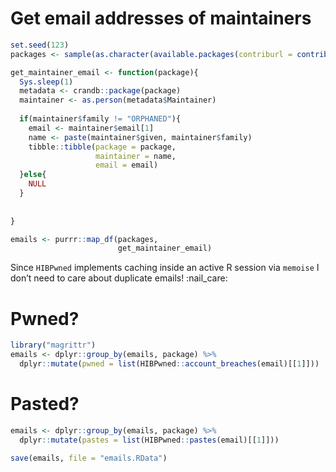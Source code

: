 
<!-- README.md is generated from README.Rmd. Please edit that file -->

# Get email addresses of maintainers

``` r
set.seed(123)
packages <- sample(as.character(available.packages(contriburl = contrib.url("https://cran.rstudio.com/"))[,1]), size = 1000)

get_maintainer_email <- function(package){
  Sys.sleep(1)
  metadata <- crandb::package(package)
  maintainer <- as.person(metadata$Maintainer)
  
  if(maintainer$family != "ORPHANED"){
    email <- maintainer$email[1]
    name <- paste(maintainer$given, maintainer$family)
    tibble::tibble(package = package,
                   maintainer = name,
                   email = email)
  }else{
    NULL
  }
  
  
}

emails <- purrr::map_df(packages,
                        get_maintainer_email)
```

Since `HIBPwned` implements caching inside an active R session via
`memoise` I don’t need to care about duplicate emails\! :nail\_care:

# Pwned?

``` r
library("magrittr")
emails <- dplyr::group_by(emails, package) %>%
  dplyr::mutate(pwned = list(HIBPwned::account_breaches(email)[[1]]))
```

# Pasted?

``` r
emails <- dplyr::group_by(emails, package) %>%
  dplyr::mutate(pastes = list(HIBPwned::pastes(email)[[1]]))

save(emails, file = "emails.RData")
```
